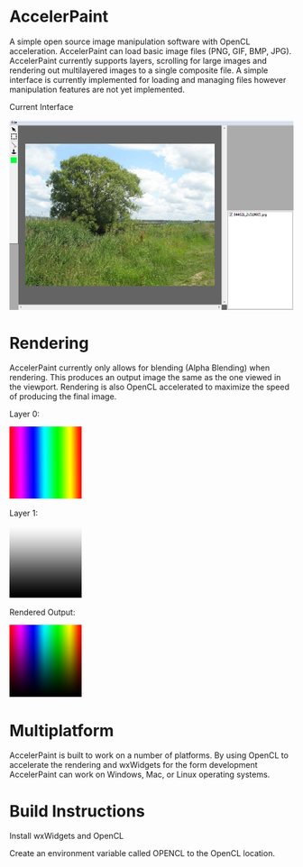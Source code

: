 AccelerPaint
=============

A simple open source image manipulation software with OpenCL acceleration. AccelerPaint can load basic image files (PNG, GIF, BMP, JPG). AccelerPaint currently supports layers, scrolling for large images and rendering out multilayered images to a single composite file. A simple interface is currently implemented for loading and managing files however manipulation features are not yet implemented.

Current Interface

![Current Setup](img/Sample.png?raw=true)

Rendering
=========

AccelerPaint currently only allows for blending (Alpha Blending) when rendering. This produces an output image the same as the one viewed in the viewport. Rendering is also OpenCL accelerated to maximize the speed of producing the final image.

Layer 0:

![Layer0](img/img1.png?raw=true)

Layer 1:

![Layer0](img/img2.png?raw=true)

Rendered Output:

![Layer0](img/img3.png?raw=true)

Multiplatform
=============

AccelerPaint is built to work on a number of platforms. By using OpenCL to accelerate the rendering and wxWidgets for the form development AccelerPaint can work on Windows, Mac, or Linux operating systems.


Build Instructions
==================

Install wxWidgets and OpenCL

Create an environment variable called OPENCL to the OpenCL location.
